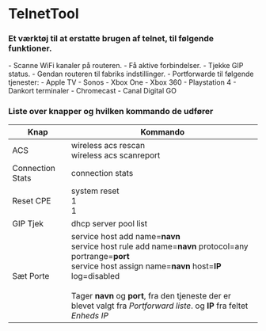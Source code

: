 <h1>TelnetTool</h1>
<h3>Et værktøj til at erstatte brugen af telnet, til følgende funktioner.</h3>
- Scanne WiFi kanaler på routeren.
- Få aktive forbindelser.
- Tjekke GIP status.
- Gendan routeren til fabriks indstillinger.
- Portforwarde til følgende tjenester:
  - Apple TV
  - Sonos
  - Xbox One
  - Xbox 360
  - Playstation 4
  - Dankort terminaler
  - Chromecast
  - Canal Digital GO

<h3>Liste over knapper og hvilken kommando de udfører</h3>

Knap | Kommando
------------ | -------------
ACS | wireless acs rescan <br> wireless acs scanreport
Connection Stats | connection stats
Reset CPE | system reset <br> 1 <br> 1
GIP Tjek | dhcp server pool list
Sæt Porte | service host add name=<b>navn</b><br>service host rule add name=<b>navn</b> protocol=any portrange=<b>port</b><br>service host assign name=<b>navn</b> host=<b>IP</b> log=disabled<br><br>Tager <b>navn</b> og <b>port</b>, fra den tjeneste der er blevet valgt fra <i>Portforward liste</i>. og <b>IP</b> fra feltet <i>Enheds IP</i>



